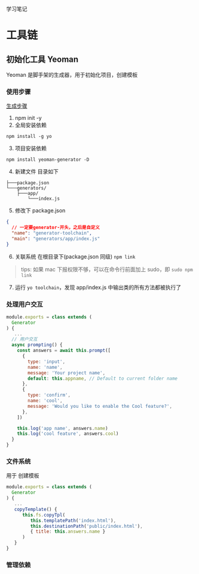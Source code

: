 学习笔记

# 工具链

## 初始化工具 Yeoman

Yeoman 是脚手架的生成器，用于初始化项目，创建模板

### 使用步骤

[生成步骤](https://yeoman.io/authoring/)

1. npm init -y
2. 全局安装依赖

```
npm install -g yo
```

3. 项目安装依赖

```
npm install yeoman-generator -D
```

4. 新建文件
   目录如下

```
├───package.json
└───generators/
    ├───app/
        └───index.js

```

5. 修改下 package.json

```json
{
  // 一定要generator-开头，之后是自定义
  "name": "generator-toolchain",
  "main": "generators/app/index.js"
}
```

6. 关联系统
   在根目录下(package.json 同级)
   `npm link`

> tips: 如果 mac 下报权限不够，可以在命令行前面加上 sudo，即
> `sudo npm link`

7. 运行
   `yo toolchain`，发现 app/index.js 中输出类的所有方法都被执行了

### 处理用户交互

```js
module.exports = class extends (
  Generator
) {
   ...
  // 用户交互
  async prompting() {
    const answers = await this.prompt([
      {
        type: 'input',
        name: 'name',
        message: 'Your project name',
        default: this.appname, // Default to current folder name
      },
      {
        type: 'confirm',
        name: 'cool',
        message: 'Would you like to enable the Cool feature?',
      },
    ])

    this.log('app name', answers.name)
    this.log('cool feature', answers.cool)
  }
}
```

### 文件系统

用于 创建模板

```js
module.exports = class extends (
  Generator
) {
   ...
   copyTemplate() {
      this.fs.copyTpl(
         this.templatePath('index.html'),
         this.destinationPath('public/index.html'),
         { title: this.answers.name }
      )
   }
}
```

### 管理依赖
